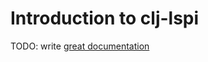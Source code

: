# Introduction to clj-lspi

TODO: write [great documentation](http://jacobian.org/writing/what-to-write/)
